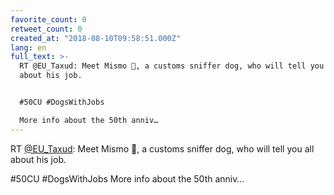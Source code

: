 ```yaml
---
favorite_count: 0
retweet_count: 0
created_at: "2018-08-10T09:58:51.000Z"
lang: en
full_text: >-
  RT @EU_Taxud: Meet Mismo 🐶, a customs sniffer dog, who will tell you all
  about his job.


  #50CU #DogsWithJobs

  More info about the 50th anniv…
---
```


RT [@EU_Taxud](https://twitter.com/EU_Taxud): Meet Mismo 🐶, a customs sniffer
dog, who will tell you all about his job.

#50CU #DogsWithJobs More info about the 50th anniv…
